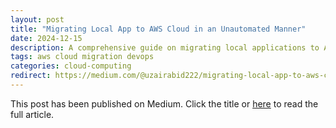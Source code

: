 ```yaml
---
layout: post
title: "Migrating Local App to AWS Cloud in an Unautomated Manner"
date: 2024-12-15
description: A comprehensive guide on migrating local applications to AWS cloud infrastructure using manual deployment approaches.
tags: aws cloud migration devops
categories: cloud-computing
redirect: https://medium.com/@uzairabid222/migrating-local-app-to-aws-cloud-in-an-unautomated-manner-a3bf1b19bae9
---
```


This post has been published on Medium. Click the title or [here](https://medium.com/@uzairabid222/migrating-local-app-to-aws-cloud-in-an-unautomated-manner-a3bf1b19bae9) to read the full article.
